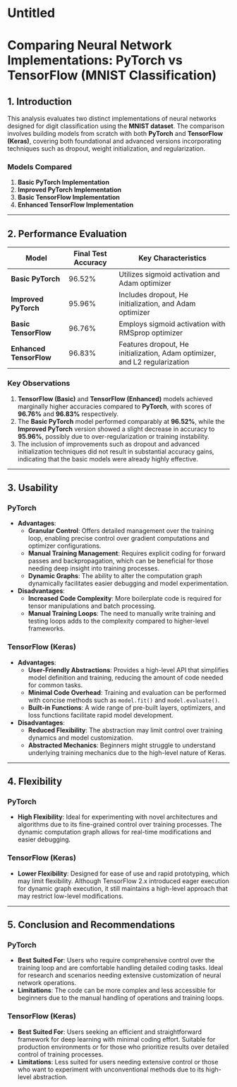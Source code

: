# Untitled

# Comparing Neural Network Implementations: PyTorch vs TensorFlow (MNIST Classification)

## 1. Introduction

This analysis evaluates two distinct implementations of neural networks designed for digit classification using the **MNIST dataset**. The comparison involves building models from scratch with both **PyTorch** and **TensorFlow (Keras)**, covering both foundational and advanced versions incorporating techniques such as dropout, weight initialization, and regularization.

### Models Compared

1. **Basic PyTorch Implementation**
2. **Improved PyTorch Implementation**
3. **Basic TensorFlow Implementation**
4. **Enhanced TensorFlow Implementation**

---

## 2. Performance Evaluation

| Model | Final Test Accuracy | Key Characteristics |
| --- | --- | --- |
| **Basic PyTorch** | 96.52% | Utilizes sigmoid activation and Adam optimizer |
| **Improved PyTorch** | 95.96% | Includes dropout, He initialization, and Adam optimizer |
| **Basic TensorFlow** | 96.76% | Employs sigmoid activation with RMSprop optimizer |
| **Enhanced TensorFlow** | 96.83% | Features dropout, He initialization, Adam optimizer, and L2 regularization |

### Key Observations

1. **TensorFlow (Basic)** and **TensorFlow (Enhanced)** models achieved marginally higher accuracies compared to **PyTorch**, with scores of **96.76%** and **96.83%** respectively.
2. The **Basic PyTorch** model performed comparably at **96.52%**, while the **Improved PyTorch** version showed a slight decrease in accuracy to **95.96%**, possibly due to over-regularization or training instability.
3. The inclusion of improvements such as dropout and advanced initialization techniques did not result in substantial accuracy gains, indicating that the basic models were already highly effective.

---

## 3. Usability

### PyTorch

- **Advantages**:
    - **Granular Control**: Offers detailed management over the training loop, enabling precise control over gradient computations and optimizer configurations.
    - **Manual Training Management**: Requires explicit coding for forward passes and backpropagation, which can be beneficial for those needing deep insight into training processes.
    - **Dynamic Graphs**: The ability to alter the computation graph dynamically facilitates easier debugging and model experimentation.
- **Disadvantages**:
    - **Increased Code Complexity**: More boilerplate code is required for tensor manipulations and batch processing.
    - **Manual Training Loops**: The need to manually write training and testing loops adds to the complexity compared to higher-level frameworks.

### TensorFlow (Keras)

- **Advantages**:
    - **User-Friendly Abstractions**: Provides a high-level API that simplifies model definition and training, reducing the amount of code needed for common tasks.
    - **Minimal Code Overhead**: Training and evaluation can be performed with concise methods such as `model.fit()` and `model.evaluate()`.
    - **Built-in Functions**: A wide range of pre-built layers, optimizers, and loss functions facilitate rapid model development.
- **Disadvantages**:
    - **Reduced Flexibility**: The abstraction may limit control over training dynamics and model customization.
    - **Abstracted Mechanics**: Beginners might struggle to understand underlying training mechanics due to the high-level nature of Keras.

---

## 4. Flexibility

### PyTorch

- **High Flexibility**: Ideal for experimenting with novel architectures and algorithms due to its fine-grained control over training processes. The dynamic computation graph allows for real-time modifications and easier debugging.

### TensorFlow (Keras)

- **Lower Flexibility**: Designed for ease of use and rapid prototyping, which may limit flexibility. Although TensorFlow 2.x introduced eager execution for dynamic graph execution, it still maintains a high-level approach that may restrict low-level modifications.

---

## 5. Conclusion and Recommendations

### PyTorch

- **Best Suited For**: Users who require comprehensive control over the training loop and are comfortable handling detailed coding tasks. Ideal for research and scenarios needing extensive customization of neural network operations.
- **Limitations**: The code can be more complex and less accessible for beginners due to the manual handling of operations and training loops.

### TensorFlow (Keras)

- **Best Suited For**: Users seeking an efficient and straightforward framework for deep learning with minimal coding effort. Suitable for production environments or for those who prioritize results over detailed control of training processes.
- **Limitations**: Less suited for users needing extensive control or those who want to experiment with unconventional methods due to its high-level abstraction.